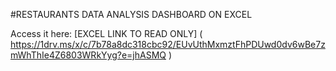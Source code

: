 #RESTAURANTS DATA ANALYSIS DASHBOARD ON EXCEL

Access it here: [EXCEL LINK TO READ ONLY] 
( https://1drv.ms/x/c/7b78a8dc318cbc92/EUvUthMxmztFhPDUwd0dv6wBe7zmWhThIe4Z6803WRkYyg?e=jhASMQ )
